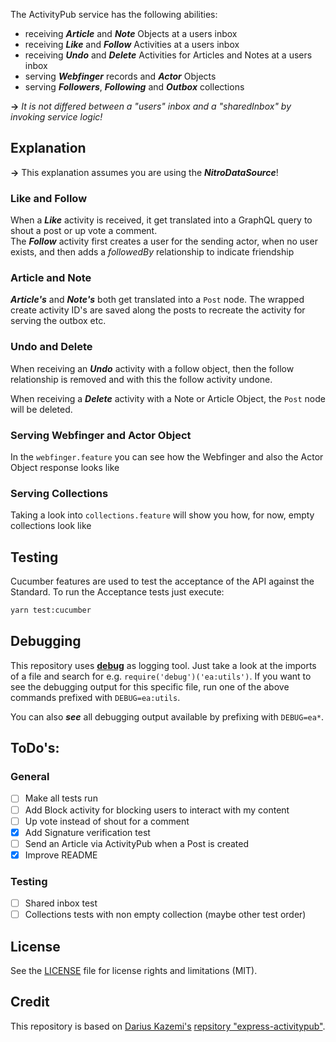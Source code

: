 The ActivityPub service has the following abilities:
* receiving __*Article*__ and __*Note*__ Objects at a users inbox
* receiving __*Like*__ and __*Follow*__ Activities at a users inbox
* receiving __*Undo*__ and __*Delete*__ Activities for Articles and Notes at a users inbox
* serving __*Webfinger*__ records and __*Actor*__ Objects
* serving __*Followers*__, __*Following*__ and __*Outbox*__ collections

**->** *It is not differed between a "users" inbox and a "sharedInbox" by invoking service logic!*

## Explanation
**->** This explanation assumes you are using the __*NitroDataSource*__!
  
### Like and Follow

When a __*Like*__ activity is received, it get translated into a GraphQL query to shout a post or up vote a comment.  
The __*Follow*__ activity first creates a user for the sending actor, when no user exists, and then adds a *followedBy* relationship to indicate friendship 

### Article and Note

__*Article's*__ and __*Note's*__ both get translated into a `Post` node. The wrapped create activity ID's are saved along the posts to recreate the activity for serving the outbox etc.

### Undo and Delete

When receiving an __*Undo*__ activity with a follow object, then the follow relationship is removed and with this the follow activity undone.
  
When receiving a __*Delete*__ activity with a Note or Article Object, the `Post` node will be deleted.

### Serving Webfinger and Actor Object

In the `webfinger.feature` you can see how the Webfinger and also the Actor Object response looks like

### Serving Collections

Taking a look into `collections.feature` will show you how, for now, empty collections look like


## Testing
Cucumber features are used to test the acceptance of the API against the Standard.
To run the Acceptance tests just execute:
```sh
yarn test:cucumber
```

## Debugging

This repository uses [**debug**](https://www.npmjs.com/package/debug) as logging tool. Just take a look at the imports of a file and search for e.g. `require('debug')('ea:utils')`. If you  want to see the debugging output for this specific file, run one of the above commands prefixed with `DEBUG=ea:utils`.  

You can also __*see*__ all debugging output available by prefixing with `DEBUG=ea*`.


## ToDo's:
### General
- [ ] Make all tests run
- [ ] Add Block activity for blocking users to interact with my content
- [ ] Up vote instead of shout for a comment
- [x] Add Signature verification test
- [ ] Send an Article via ActivityPub when a Post is created
- [x] Improve README

### Testing
- [ ] Shared inbox test
- [ ] Collections tests with non empty collection (maybe other test order)

## License

See the [LICENSE](LICENSE-MIT.md) file for license rights and limitations
(MIT).

## Credit

This repository is based on [Darius Kazemi's](https://github.com/dariusk)
[repsitory "express-activitypub"](https://github.com/dariusk/express-activitypub).

